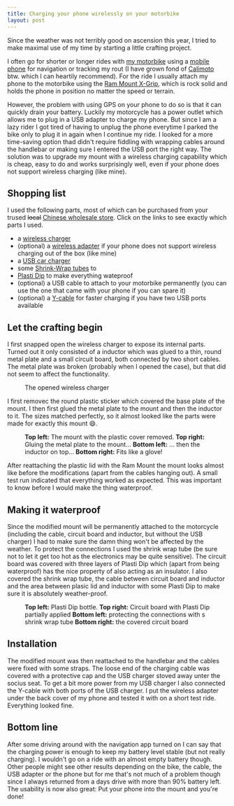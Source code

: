 ```yaml
---
title: Charging your phone wirelessly on your motorbike
layout: post
---
```

Since the weather was not terribly good on ascension this year, I tried to make maximal use of my time by starting a little crafting project.

I often go for shorter or longer rides with [my motorbike](https://www.yamaha-motor.eu/ch/de/produkte/motorrad/sport-touring/tracer-900.aspx) using a [mobile phone](https://en.wikipedia.org/wiki/Moto_G4) for navigation or tracking my rout (I have grown fond of [Calimoto](http://calimoto.eu) btw. which I can heartily recommend). For the ride I usually attach my phone to the  motorbike using the [Ram Mount X-Grip](https://www.rammount.com/products/x-grip), which is rock solid and holds the phone in position no matter the speed or terrain.
 
However, the problem with using GPS on your phone to do so is that it can quickly drain your battery. Luckily my motorcycle has a power outlet which allows me to plug in a USB adapter to charge my phone. But since I am a lazy rider I got tired of having to unplug the phone everytime I parked the bike only to plug it in again when I continue my ride. I looked for a more time-saving option thad didn't require fiddling with wrapping cables around the handlebar or making sure I entered the USB port the right way. The solution was to upgrade my mount with a wireless charging capability which is cheap, easy to do and works surprisingly well, even if your phone does not support wireless charging (like mine).
 
## Shopping list
 
I used the following parts, most of which can be purchased from your trused ~~local~~ [Chinese wholesale store](http://wish.com). Click on the links to see exactly which parts I used.

* a [wireless charger](https://www.wish.com/product/5a449a3adaa5c75cc80b8efa)
* (optional) a [wireless adapter](https://www.wish.com/product/5991599991c5c93d55d942bf) if your phone does not support wireless charging out of the box (like mine)
* a [USB car charger](https://www.wish.com/product/55bb70799e42592de0f327e0)
* some [Shrink-Wrap tubes](https://www.wish.com/product/59928e978d28360ab7e8a51c) to 
* [Plasti Dip](http://plastidip-sale.com/) to make everything wateproof
* (optional) a USB cable to attach to your motorbike permanently (you can use the one that came with your phone if you can spare it)
* (optional) a [Y-cable](https://www.wish.com/product/565fb962c8e6990453bf2349) for faster charging if you have two USB ports available
 
## Let the crafting begin
 
I first snapped open the wireless charger to expose its internal parts. Turned out it only consisted of a inductor which was glued to a thin, round metal plate and a small circuit board, both connected by two short cables. The metal plate was broken (probably when I opened the case), but that did not seem to affect the functionality. 

<figure>
	<img src="{{ '/assets/img/posts/motorcycle_wireless_charging/wireless_charger.jpg' | prepend: site.baseurl }}" alt=""> 
	<figcaption>The opened wireless charger</figcaption>
</figure> 
 
I first removec the round plastic sticker which covered the base plate of the mount. I then first glued the metal plate to the mount and then the inductor to it. The sizes matched perfectly, so it almost looked like the parts were made for exactly this mount :smile:.
 
<figure>
    <img src="{{ '/assets/img/posts/motorcycle_wireless_charging/ram_mount_collage.png' | prepend: site.baseurl }}" alt=""> 
    <figcaption>
        <strong>Top left:</strong> The mount with the plastic cover removed.
        <strong>Top right:</strong> Gluing the metal plate to the mount... 
        <strong>Bottom left:</strong> ... then the inductor on top... 
        <strong>Bottom right:</strong> Fits like a glove!
    </figcaption>
</figure> 

After reattaching the plastic lid with the Ram Mount the mount looks almost like before the modifications (apart from the cables hanging out). A small test run indicated that everything worked as expected. This was important to know before I would make the thing waterproof.

## Making it waterproof

Since the modified mount will be permanently attached to the motorcycle (including the cable, circuit board and inductor, but without the USB charger) I had to make sure the damn thing won't be affected by the weather. To protect the connections I used the shrink wrap tube (be sure not to let it get too hot as the electronics may be quite sensitive). The circuit board was covered with three layers of Plasti Dip which (apart from being waterproof) has the nice property of also acting as an insulator. I also covered the shrink wrap tube, the cable between circuit board and inductor and the area between plasic lid and inductor with some Plasti Dip to make sure it is absolutely weather-proof.

<figure>
    <img src="{{ '/assets/img/posts/motorcycle_wireless_charging/plasti-dip.png' | prepend: site.baseurl }}" alt=""> 
    <figcaption>
        <strong>Top left:</strong> Plasti Dip bottle.
        <strong>Top right:</strong> Circuit board with Plasti Dip partially applied 
        <strong>Bottom left:</strong> protecting the connections with s shrink wrap tube
        <strong>Bottom right:</strong> the covered circuit board
    </figcaption>
</figure> 

## Installation

The modified mount was then reattached to the handlebar and the cables were fixed with some straps. The loose end of the charging cable was covered with a protective cap and the USB charger stoved away unter the socius seat. To get a bit more power from my USB charger I also connected the Y-cable with both ports of the USB charger. I put the wireless adapter under the back cover of my phone and tested it with on a short test ride. Everything looked fine.

## Bottom line

After some driving around with the navigation app turned on I can say that the charging power is enough to keep my battery level stable (but not really charging). I wouldn't go on a ride with an almost empty battery though. Other people might see other results depending on the bike, the cable, the USB adapter or the phone but for me that's not much of a problem though since I always returned from a days drive with more than 90% battery left. The usability is now also great: Put your phone into the mount and you're done!
